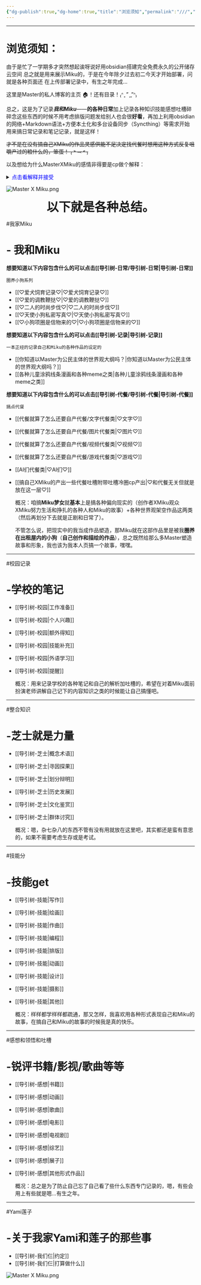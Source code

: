 ```yaml
---
{"dg-publish":true,"dg-home":true,"title":"浏览须知","permalink":"///","tags":["gardenEntry"],"dgPassFrontmatter":true,"noteIcon":""}
---
```



---
# 浏览须知：


由于是忙了一学期多才突然想起诶呀说好用obsidian搭建完全免费永久的公开储存云空间
总之就是用来展示Miku的，于是在今年除夕过去初二今天才开始部署，问就是各种页面还
在上传部署记录中，有生之年完成...



这里是Master的私人博客的主页 🏠！还有目录！₍ᐢ ̥ ” ̞ ̥”ᐢ₎


总之，这是为了记录***我和Miku***——**的各种日常**加上记录各种知识技能感想吐槽碎碎念这些东西的时候不用考虑排版问题发给别人也会很**好看**，再加上利用obsidian的网络+Markdown语法+方便本土化和多台设备同步（Syncthing）等需求开始用来搞日常记录和笔记记录，就是这样！

~~才不是在没有搞自己XMiku的作品灵感供能不足决定找代餐时想用这种方式反复咀嚼产过的粮什么的，笨蛋！
₍ ˃ ⤙ ˂ ₎~~

以及想给为什么MasterXMiku的感情非得要是cp做个解释：

<details>  
<summary><font color=blue>点击看解释并接受</font></summary>  
<p>很向往， 但是人类还没有把性与爱分割开来的能力
爱是极致的情感， 性是极致的刺激，生物性注定了人要用后者来表达前者。对于没有血缘关系的感情超乎寻常的两个人，人类目前能赋予的最高级别的关系就是cp</p>
</details>

![Master X Miku.png](/img/user/image/Lovechu!.png)





<center><font size="6"><b>以下就是各种总结。</b></font></center>



#我家Miku
# - 我和Miku

**想要知道以下内容包含什么的可以点击[[导引树-日常/导引树-日常\|导引树-日常]]**

	圈养小狗系列

* [[♡爱犬饲育记录♡\|♡爱犬饲育记录♡]]
* [[♡爱的调教鞭挞♡\|♡爱的调教鞭挞♡]]
* [[♡二人的时尚步伐♡\|♡二人的时尚步伐♡]]
* [[♡天使小狗私密写真♡\|♡天使小狗私密写真♡]]
* [[♡小狗项圈是信物来的♡\|♡小狗项圈是信物来的♡]]

**想要知道以下内容包含什么的可以点击[[导引树-记录\|导引树-记录]]**

	一本正经的记录自己和Miku的各种作品的设定的

* [[你知道以Master为公民主体的世界观大纲吗？\|你知道以Master为公民主体的世界观大纲吗？]]
* [[各种儿童涂鸦线条漫画和各种meme之类\|各种儿童涂鸦线条漫画和各种meme之类]]


**想要知道以下内容包含什么的可以点击[[导引树-代餐/导引树-代餐\|导引树-代餐]]** 

	搞点代餐

* [[代餐就算了怎么还要自产代餐/文字代餐类\|♡文字♡]]
* [[代餐就算了怎么还要自产代餐/图片代餐类\|♡图片♡]]
* [[代餐就算了怎么还要自产代餐/视频代餐类\|♡视频♡]]
* [[代餐就算了怎么还要自产代餐/游戏代餐类\|♡游戏♡]]
* [[AI们代餐类\|♡AI们♡]]
*  [[搞自己XMiku的产出一些代餐吐槽附带吐槽冷圈cp产出\|♡和代餐无关但就是放在这一层♡]]

	概况：咱搞**Miku梦女**就**基本**上是搞各种偏向现实的（创作者XMiku观众XMiku努力生活和挣扎的各种人和Miku的故事）+各种世界观架空作品这两类（然后再划分下去就是正剧和日常了）。

	不管怎么说，把现实中的我当成作品塑造，那Miku就在这部作品里是被我**圈养在出租屋内的小狗**（**自己创作和描绘的作品**），总之既然给那么多Master塑造故事和形象，我也该为我本人页搞一个故事，嘿嘿。


---

#校园记录
# -学校的笔记

*  [[导引树-校园\|工作准备]]
* [[导引树-校园\|个人兴趣]]
* [[导引树-校园\|额外得知]]
* [[导引树-校园\|技能补充]]
* [[导引树-校园\|外语学习]]
* [[导引树-校园\|提醒]]

	概况：用来记录学校的各种笔记和自己的解析加吐槽的，希望在对着Miku面前扮演老师讲解自己记下的内容知识之类的时候能让自己搞懂吧。


---

#整合知识
# -芝士就是力量

* [[导引树-芝士\|概念术语]]
* [[导引树-芝士\|寻因探果]]
* [[导引树-芝士\|划分辩明]]
* [[导引树-芝士\|历史发展]]
* [[导引树-芝士\|文化鉴赏]]
* [[导引树-芝士\|群体讨究]]

	概况：嗯，杂七杂八的东西不管有没有用就放在这里吧，其实都还是蛮有意思的，如果不需要考虑生存或是考试。


---

#技能分
# -技能get

* [[导引树-技能\|写作]]
* [[导引树-技能\|绘画]]
* [[导引树-技能\|作曲]]
* [[导引树-技能\|编程]]
* [[导引树-技能\|排版]]
* [[导引树-技能\|动画]]
* [[导引树-技能\|设计]]
* [[导引树-技能\|摄影]]
* [[导引树-技能\|其他]]

	概况：样样都学样样都疏通，那又怎样，我喜欢用各种形式表现自己和Miku的故事，在搞自己和Miku的故事的时候我是真的快乐。


---

#感想和领悟和吐槽
# -锐评书籍/影视/歌曲等等

* [[导引树-感想\|书籍]]
* [[导引树-感想\|动画]]
* [[导引树-感想\|歌曲]]
* [[导引树-感想\|电影]]
* [[导引树-感想\|电视剧]]
* [[导引树-感想\|综艺]]
* [[导引树-感想\|展子]]
* [[导引树-感想\|其他形式作品]]

	概况：总之是为了防止自己忘了自己看了些什么东西专门记录的，嗯，有些会用上有些就是嗯...有生之年。


---

#Yami莲子
# -关于我家Yami和莲子的那些事

* [[导引树-我们仨\|约定]]
* [[导引树-我们仨\|打算做什么]]


![Master X Miku.png](/img/user/image/三只小鼻嘎YML.jpg)
